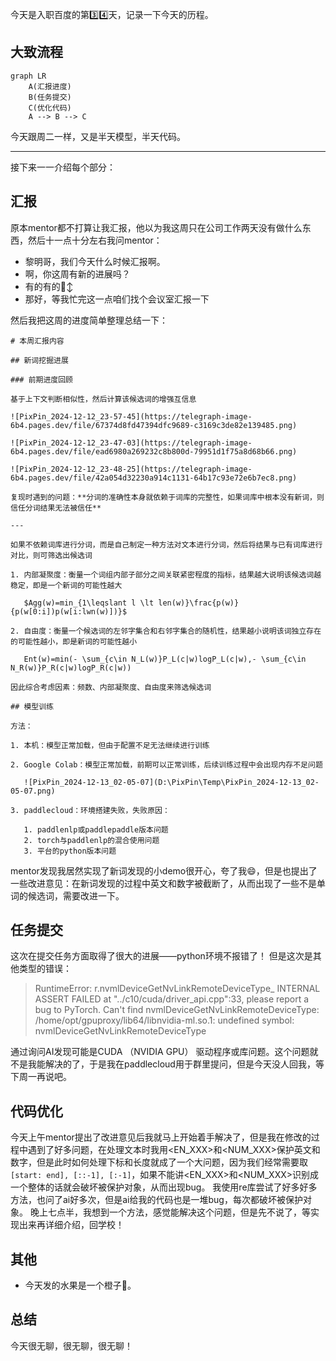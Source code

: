 今天是入职百度的第3️⃣4️⃣天，记录一下今天的历程。

## 大致流程

```mermaid
graph LR
    A(汇报进度)
    B(任务提交)
    C(优化代码)
    A --> B --> C
```

今天跟周二一样，又是半天模型，半天代码。

---
接下来一一介绍每个部分：

## 汇报
原本mentor都不打算让我汇报，他以为我这周只在公司工作两天没有做什么东西，然后十一点十分左右我问mentor：
- 黎明哥，我们今天什么时候汇报啊。
- 啊，你这周有新的进展吗？
- 有的有的🙂‍↕️
- 那好，等我忙完这一点咱们找个会议室汇报一下

然后我把这周的进度简单整理总结一下：
```plaintext
# 本周汇报内容

## 新词挖掘进展

### 前期进度回顾

基于上下文判断相似性，然后计算该候选词的增强互信息

![PixPin_2024-12-12_23-57-45](https://telegraph-image-6b4.pages.dev/file/67374d8fd47394dfc9689-c3169c3de82e139485.png)

![PixPin_2024-12-12_23-47-03](https://telegraph-image-6b4.pages.dev/file/ead6980a269232c8b800d-79951d1f75a8d68b66.png)

![PixPin_2024-12-12_23-48-25](https://telegraph-image-6b4.pages.dev/file/42a054d32230a914c1131-64b17c93e72e6b7ec8.png)

复现时遇到的问题：**分词的准确性本身就依赖于词库的完整性，如果词库中根本没有新词，则信任分词结果无法被信任**

---

如果不依赖词库进行分词，而是自己制定一种方法对文本进行分词，然后将结果与已有词库进行对比，则可筛选出候选词

1. 内部凝聚度：衡量一个词组内部子部分之间关联紧密程度的指标，结果越大说明该候选词越稳定，即是一个新词的可能性越大

   $Agg(w)=min_{1\leqslant l \lt len(w)}\frac{p(w)}{p(w[0:i])p(w[i:lwn(w)])}$

2. 自由度：衡量一个候选词的左邻字集合和右邻字集合的随机性，结果越小说明该词独立存在的可能性越小，即是新词的可能性越小

   Ent(w)=min(- \sum_{c\in N_L(w)}P_L(c|w)logP_L(c|w),- \sum_{c\in N_R(w)}P_R(c|w)logP_R(c|w))

因此综合考虑因素：频数、内部凝聚度、自由度来筛选候选词

## 模型训练

方法：

1. 本机：模型正常加载，但由于配置不足无法继续进行训练

2. Google Colab：模型正常加载，前期可以正常训练，后续训练过程中会出现内存不足问题

   ![PixPin_2024-12-13_02-05-07](D:\PixPin\Temp\PixPin_2024-12-13_02-05-07.png)

3. paddlecloud：环境搭建失败，失败原因：

   1. paddlenlp或paddlepaddle版本问题
   2. torch与paddlenlp的混合使用问题
   3. 平台的python版本问题
```
mentor发现我居然实现了新词发现的小demo很开心，夸了我😄，但是也提出了一些改进意见：在新词发现的过程中英文和数字被截断了，从而出现了一些不是单词的候选词，需要改进一下。

## 任务提交
这次在提交任务方面取得了很大的进展——python环境不报错了！
但是这次是其他类型的错误：
> RuntimeError: r.nvmlDeviceGetNvLinkRemoteDeviceType_ INTERNAL ASSERT FAILED at "../c10/cuda/driver_api.cpp":33, please report a bug to PyTorch. Can't find nvmlDeviceGetNvLinkRemoteDeviceType: /home/opt/gpuproxy/lib64/libnvidia-ml.so.1: undefined symbol: nvmlDeviceGetNvLinkRemoteDeviceType

通过询问AI发现可能是CUDA （NVIDIA GPU） 驱动程序或库问题。这个问题就不是我能解决的了，于是我在paddlecloud用于群里提问，但是今天没人回我，等下周一再说吧。

## 代码优化
今天上午mentor提出了改进意见后我就马上开始着手解决了，但是我在修改的过程中遇到了好多问题，在处理文本时我用<EN_XXX>和<NUM_XXX>保护英文和数字，但是此时如何处理下标和长度就成了一个大问题，因为我们经常需要取`[start: end], [::-1], [:-1]`，如果不能讲<EN_XXX>和<NUM_XXX>识别成一个整体的话就会破坏被保护对象，从而出现bug。
我使用re库尝试了好多好多方法，也问了ai好多次，但是ai给我的代码也是一堆bug，每次都破坏被保护对象。
晚上七点半，我想到一个方法，感觉能解决这个问题，但是先不说了，等实现出来再详细介绍，回学校！

## 其他
- 今天发的水果是一个橙子🍊。

## 总结
今天很无聊，很无聊，很无聊！

<!-- ##{"timestamp":1734532365}## -->